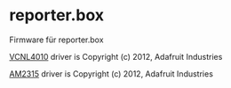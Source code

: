 # reporter.box
Firmware für reporter.box

[VCNL4010](https://github.com/adafruit/Adafruit_VCNL4010) driver is Copyright (c) 2012, Adafruit Industries

[AM2315](https://github.com/adafruit/Adafruit_AM2315) driver is Copyright (c) 2012, Adafruit Industries